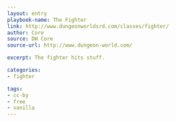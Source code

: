```yaml
---
layout: entry
playbook-name: The Fighter
link: http://www.dungeonworldsrd.com/classes/fighter/
author: Core
source: DW Core
source-url: http://www.dungeon-world.com/

excerpt: The fighter hits stuff.

categories:
- fighter

tags:
- cc-by
- free
- vanilla
---
```

